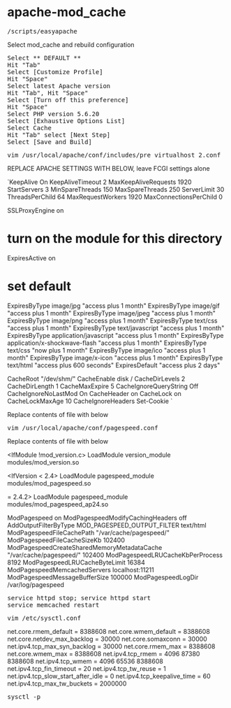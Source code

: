 # apache-mod_cache

<pre>
/scripts/easyapache
</pre>

Select mod_cache and rebuild configuration
<pre>
Select ** DEFAULT **
Hit "Tab"
Select [Customize Profile]
Hit "Space"
Select latest Apache version
Hit "Tab", Hit "Space"
Select [Turn off this preference]
Hit "Space"
Select PHP version 5.6.20
Select [Exhaustive Options List] 
Select Cache
Hit "Tab" select [Next Step]
Select [Save and Build]
</pre>

<pre>
vim /usr/local/apache/conf/includes/pre_virtualhost_2.conf
</pre>

REPLACE APACHE SETTINGS WITH BELOW, leave FCGI settings alone

`KeepAlive On
KeepAliveTimeout 2
MaxKeepAliveRequests 1920
<IfModule mpm_event_module>
    StartServers             3
    MinSpareThreads        150
    MaxSpareThreads        250
    ServerLimit            30
    ThreadsPerChild         64
    MaxRequestWorkers      1920
    MaxConnectionsPerChild   0
</IfModule>

SSLProxyEngine on
<IfModule mod_expires.c>
  # turn on the module for this directory
  ExpiresActive on

  # set default
  ExpiresByType image/jpg "access plus 1 month"
  ExpiresByType image/gif "access plus 1 month"
  ExpiresByType image/jpeg "access plus 1 month"
  ExpiresByType image/png "access plus 1 month"
  ExpiresByType text/css "access plus 1 month"
  ExpiresByType text/javascript "access plus 1 month"
  ExpiresByType application/javascript "access plus 1 month"
  ExpiresByType application/x-shockwave-flash "access plus 1 month"
  ExpiresByType text/css "now plus 1 month"
  ExpiresByType image/ico "access plus 1 month"
  ExpiresByType image/x-icon "access plus 1 month"
  ExpiresByType text/html "access plus 600 seconds"
  ExpiresDefault "access plus 2 days"
</IfModule>

<IfModule mod_cache.c>
<IfModule mod_cache_disk.c>
       CacheRoot       "/dev/shm/"
       CacheEnable     disk    /
       CacheDirLevels  2
       CacheDirLength  1
       CacheMaxExpire  5
       CacheIgnoreQueryString Off
       CacheIgnoreNoLastMod On
       CacheHeader on
       CacheLock on
       CacheLockMaxAge 10
       CacheIgnoreHeaders Set-Cookie
</IfModule>
</IfModule>`


Replace contents of file with below
<pre>
vim /usr/local/apache/conf/pagespeed.conf
</pre>

Replace contents of file with below

<IfModule !mod_version.c>
  LoadModule version_module modules/mod_version.so
</IfModule>

<IfVersion < 2.4>
  LoadModule pagespeed_module modules/mod_pagespeed.so
</IfVersion>

<IfVersion >= 2.4.2>
  LoadModule pagespeed_module modules/mod_pagespeed_ap24.so
</IfVersion>

<IfModule pagespeed_module>
  ModPagespeed on
  ModPagespeedModifyCachingHeaders off
  AddOutputFilterByType MOD_PAGESPEED_OUTPUT_FILTER text/html
  ModPagespeedFileCachePath "/var/cache/pagespeed/"
  ModPagespeedFileCacheSizeKb 102400
  ModPagespeedCreateSharedMemoryMetadataCache "/var/cache/pagespeed/" 102400
  ModPagespeedLRUCacheKbPerProcess 8192
  ModPagespeedLRUCacheByteLimit 16384
  ModPagespeedMemcachedServers localhost:11211
  ModPagespeedMessageBufferSize 100000
  ModPagespeedLogDir /var/log/pagespeed

</IfModule>

<pre>
service httpd stop; service httpd start
service memcached restart
</pre>

<pre>
vim /etc/sysctl.conf
</pre>

net.core.rmem_default = 8388608
net.core.wmem_default = 8388608
net.core.netdev_max_backlog = 30000
net.core.somaxconn = 30000
net.ipv4.tcp_max_syn_backlog = 30000
net.core.rmem_max = 8388608
net.core.wmem_max = 8388608
net.ipv4.tcp_rmem = 4096 87380 8388608
net.ipv4.tcp_wmem = 4096 65536 8388608
net.ipv4.tcp_fin_timeout = 20
net.ipv4.tcp_tw_reuse = 1
net.ipv4.tcp_slow_start_after_idle = 0
net.ipv4.tcp_keepalive_time = 60
net.ipv4.tcp_max_tw_buckets = 2000000


<pre>
sysctl -p
</pre>
